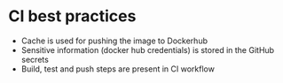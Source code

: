 # CI best practices

- Cache is used for pushing the image to Dockerhub
- Sensitive information (docker hub credentials) is stored in the GitHub secrets
- Build, test and push steps are present in CI workflow
